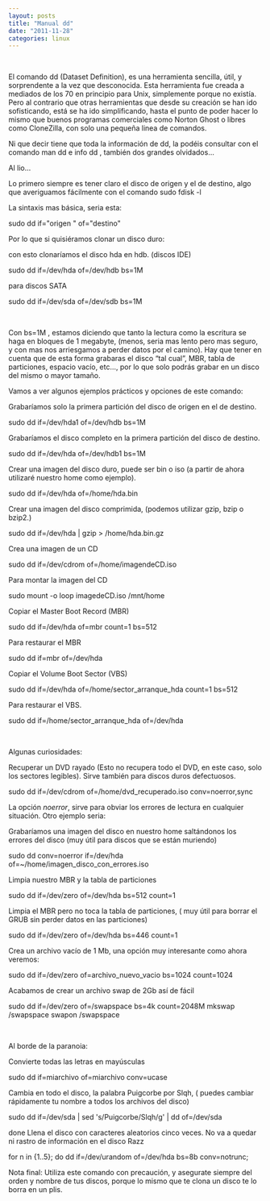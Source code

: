```yaml
---
layout: posts
title: "Manual dd"
date: "2011-11-28"
categories: linux
---
```


 

El comando dd (Dataset Definition), es una herramienta sencilla, útil, y sorprendente a la vez que desconocida. Esta herramienta fue creada a mediados de los 70 en principio para Unix, simplemente porque no existía. Pero al contrario que otras herramientas que desde su creación se han ido sofisticando, está se ha ido simplificando, hasta el punto de poder hacer lo mismo que buenos programas comerciales como Norton Ghost o libres como CloneZilla, con solo una pequeña linea de comandos.

Ni que decir tiene que toda la información de dd, la podéis consultar con el comando man dd e info dd , también dos grandes olvidados...

Al lio...

Lo primero siempre es tener claro el disco de origen y el de destino, algo que averiguamos fácilmente con el comando sudo fdisk -l

La sintaxis mas básica, seria esta:

sudo dd if="origen " of="destino"

Por lo que si quisiéramos clonar un disco duro:

con esto clonaríamos el disco hda en hdb. (discos IDE)

sudo dd if=/dev/hda of=/dev/hdb bs=1M

para discos SATA

sudo dd if=/dev/sda of=/dev/sdb bs=1M

 

Con bs=1M , estamos diciendo que tanto la lectura como la escritura se haga en bloques de 1 megabyte, (menos, seria mas lento pero mas seguro, y con mas nos arriesgamos a perder datos por el camino). Hay que tener en cuenta que de esta forma grabaras el disco “tal cual”, MBR, tabla de particiones, espacio vacío, etc..., por lo que solo podrás grabar en un disco del mismo o mayor tamaño.

Vamos a ver algunos ejemplos prácticos y opciones de este comando:

Grabaríamos solo la primera partición del disco de origen en el de destino.

sudo dd if=/dev/hda1 of=/dev/hdb bs=1M

Grabaríamos el disco completo en la primera partición del disco de destino.

sudo dd if=/dev/hda of=/dev/hdb1 bs=1M

Crear una imagen del disco duro, puede ser bin o iso (a partir de ahora utilizaré nuestro home como ejemplo).

sudo dd if=/dev/hda of=/home/hda.bin

Crear una imagen del disco comprimida, (podemos utilizar gzip, bzip o bzip2.)

sudo dd if=/dev/hda | gzip > /home/hda.bin.gz

Crea una imagen de un CD

sudo dd if=/dev/cdrom of=/home/imagendeCD.iso

Para montar la imagen del CD

sudo mount -o loop imagedeCD.iso /mnt/home

Copiar el Master Boot Record (MBR)

sudo dd if=/dev/hda of=mbr count=1 bs=512

Para restaurar el MBR

sudo dd if=mbr of=/dev/hda

Copiar el Volume Boot Sector (VBS)

sudo dd if=/dev/hda of=/home/sector\_arranque\_hda count=1 bs=512

Para restaurar el VBS.

sudo dd if=/home/sector\_arranque\_hda of=/dev/hda

 

Algunas curiosidades:

Recuperar un DVD rayado (Esto no recupera todo el DVD, en este caso, solo los sectores legibles). Sirve también para discos duros defectuosos.

sudo dd if=/dev/cdrom of=/home/dvd\_recuperado.iso conv=noerror,sync

La opción _noerror_, sirve para obviar los errores de lectura en cualquier situación. Otro ejemplo seria:

Grabaríamos una imagen del disco en nuestro home saltándonos los errores del disco (muy útil para discos que se están muriendo)

sudo dd conv=noerror if=/dev/hda of=~/home/imagen\_disco\_con\_errores.iso

Limpia nuestro MBR y la tabla de particiones

sudo dd if=/dev/zero of=/dev/hda bs=512 count=1

Limpia el MBR pero no toca la tabla de particiones, ( muy útil para borrar el GRUB sin perder datos en las particiones)

sudo dd if=/dev/zero of=/dev/hda bs=446 count=1

Crea un archivo vacío de 1 Mb, una opción muy interesante como ahora veremos:

sudo dd if=/dev/zero of=archivo\_nuevo\_vacio bs=1024 count=1024

Acabamos de crear un archivo swap de 2Gb así de fácil

sudo dd if=/dev/zero of=/swapspace bs=4k count=2048M
mkswap /swapspace
swapon /swapspace

 

Al borde de la paranoia:

Convierte todas las letras en mayúsculas

sudo dd if=miarchivo of=miarchivo conv=ucase

Cambia en todo el disco, la palabra Puigcorbe por Slqh, ( puedes cambiar rápidamente tu nombre a todos los archivos del disco)

sudo dd if=/dev/sda | sed 's/Puigcorbe/Slqh/g' | dd of=/dev/sda

done Llena el disco con caracteres aleatorios cinco veces. No va a quedar ni rastro de información en el disco Razz

for n in {1..5}; do dd if=/dev/urandom of=/dev/hda bs=8b conv=notrunc;

Nota final: Utiliza este comando con precaución, y asegurate siempre del orden y nombre de tus discos, porque lo mismo que te clona un disco te lo borra en un plis.
